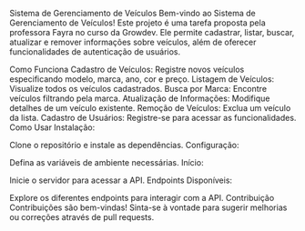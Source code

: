 Sistema de Gerenciamento de Veículos
Bem-vindo ao Sistema de Gerenciamento de Veículos! Este projeto é uma tarefa proposta pela professora Fayra no curso da Growdev. Ele permite cadastrar, listar, buscar, atualizar e remover informações sobre veículos, além de oferecer funcionalidades de autenticação de usuários.

Como Funciona
Cadastro de Veículos: Registre novos veículos especificando modelo, marca, ano, cor e preço.
Listagem de Veículos: Visualize todos os veículos cadastrados.
Busca por Marca: Encontre veículos filtrando pela marca.
Atualização de Informações: Modifique detalhes de um veículo existente.
Remoção de Veículos: Exclua um veículo da lista.
Cadastro de Usuários: Registre-se para acessar as funcionalidades.
Como Usar
Instalação:

Clone o repositório e instale as dependências.
Configuração:

Defina as variáveis de ambiente necessárias.
Início:

Inicie o servidor para acessar a API.
Endpoints Disponíveis:

Explore os diferentes endpoints para interagir com a API.
Contribuição
Contribuições são bem-vindas! Sinta-se à vontade para sugerir melhorias ou correções através de pull requests.

